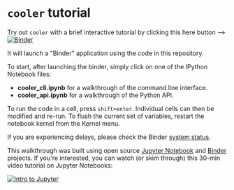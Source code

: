 # `cooler` tutorial

Try out `cooler` with a brief interactive tutorial by clicking this here button --> [![Binder](http://mybinder.org/badge.svg)](http://mybinder.org:/repo/mirnylab/cooler-binder)

It will launch a "Binder" application using the code in this repository.

To start, after launching the binder, simply click on one of the IPython Notebook files:

- **cooler_cli.ipynb** for a walkthrough of the command line interface.
- **cooler_api.ipynb** for a walkthrough of the Python API.

To run the code in a cell, press `shift+enter`. Individual cells can then be modified and re-run. To flush the current set of variables, restart the notebook kernel from the Kernel menu.

If you are experiencing delays, please check the Binder [system status](http://mybinder.org/status).

This walkthrough was built using open source [Jupyter Notebook](http://jupyter.org/) and [Binder](http://mybinder.org/) projects. If you're interested, you can watch (or skim through) this 30-min video tutorial on Jupyter Notebooks:

[![Intro to Jupyter](http://img.youtube.com/vi/e9cSF3eVQv0/0.jpg)](https://www.youtube.com/watch?v=e9cSF3eVQv0)
